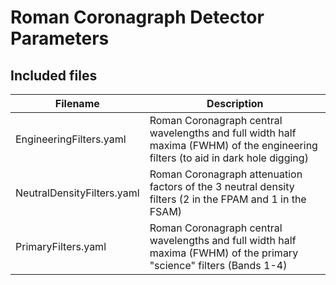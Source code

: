 # Roman Coronagraph Detector Parameters

## Included files

| Filename| Description|
|---------|------------|
| EngineeringFilters.yaml | Roman Coronagraph central wavelengths and full width half maxima (FWHM) of the engineering filters (to aid in dark hole digging) |
| NeutralDensityFilters.yaml | Roman Coronagraph attenuation factors of the 3 neutral density filters (2 in the FPAM and 1 in the FSAM) |
| PrimaryFilters.yaml | Roman Coronagraph central wavelengths and full width half maxima (FWHM) of the primary "science" filters (Bands 1-4)|
